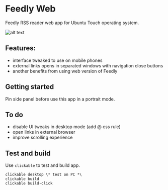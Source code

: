 # Feedly Web

Feedly RSS reader web app for Ubuntu Touch operating system.

![alt text](https://github.com/fadeouter/feedlyweb/screenshots/01.png)

## Features:
* interface tweaked to use on mobile phones
* external links opens in separated windows with navigation close buttons
* another benefits from using web version of Feedly

## Getting started
Pin side panel before use this app in a portrait mode.

## To do
* disable UI tweaks in desktop mode (add @ css rule) 
* open links in external browser
* improve scrolling experience

## Test and build
Use `clickable` to test and build app.

```
clickable desktop \* test on PC *\
clickable build
clickable build-click
```
